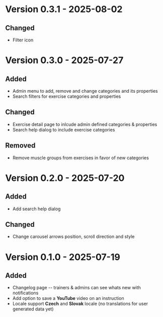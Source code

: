 # Version 0.3.1 - 2025-08-02

## Changed

- Filter icon

# Version 0.3.0 - 2025-07-27

## Added

- Admin menu to add, remove and change categories and its properties
- Search filters for exercise categories and properties

## Changed

- Exercise detail page to inlcude admin defined categories & properties
- Search help dialog to include exercise categories

## Removed

- Remove muscle groups from exercises in favor of new categories

# Version 0.2.0 - 2025-07-20

## Added

- Add search help dialog

## Changed

- Change carousel arrows position, scroll direction and style

# Version 0.1.0 - 2025-07-19

## Added

- Changelog page -- trainers & admins can see whats new with notifications
- Add option to save a **YouTube** video on an instruction
- Locale support **Czech** and **Slovak** locale (no translations for user generated data yet)
